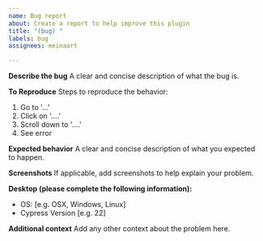 ```yaml
---
name: Bug report
about: Create a report to help improve this plugin
title: "(bug) "
labels: bug
assignees: meinaart

---
```


**Describe the bug**
A clear and concise description of what the bug is.

**To Reproduce**
Steps to reproduce the behavior:
1. Go to '...'
2. Click on '....'
3. Scroll down to '....'
4. See error

**Expected behavior**
A clear and concise description of what you expected to happen.

**Screenshots**
If applicable, add screenshots to help explain your problem.

**Desktop (please complete the following information):**
 - OS: [e.g. OSX, Windows, Linux]
 - Cypress Version [e.g. 22]

**Additional context**
Add any other context about the problem here.
